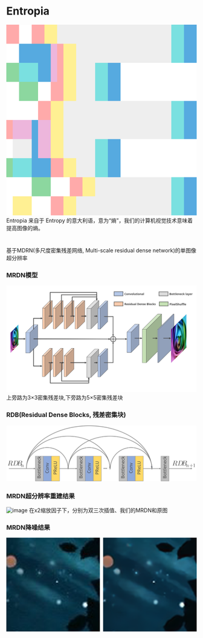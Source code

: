 # Entropia
![image](https://github.com/2ndDog/Entropia/blob/master/Entropia/Entropia.svg)
Entropia 来自于 Entropy 的意大利语，意为“熵”，我们的计算机视觉技术意味着提高图像的熵。
#
基于MDRN(多尺度密集残差网络, Multi-scale residual dense network)的单图像超分辨率
### MRDN模型
![image](https://github.com/2ndDog/Entropia/blob/master/MRDN_model_SVG.svg)
上旁路为3×3密集残差块,下旁路为5×5密集残差块
### RDB(Residual Dense Blocks, 残差密集块)
![image](https://github.com/2ndDog/Entropia/blob/master/RDB_model_SVG.svg)
### MRDN超分辨率重建结果
![image](https://github.com/2ndDog/Entropia/blob/master/MRDN.png)
在x2缩放因子下，分别为双三次插值、我们的MRDN和原图
### MRDN降噪结果
![image](https://github.com/2ndDog/Entropia/blob/master/MRDN_noise.png)
